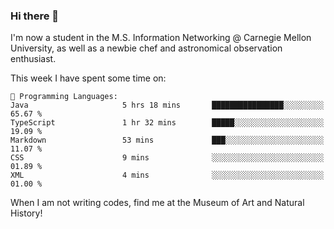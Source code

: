 ### Hi there 👋

I'm now a student in the M.S. Information Networking @ Carnegie Mellon University, as well as a newbie chef and astronomical observation enthusiast. 



<!--START_SECTION:waka-->
This week I have spent some time on: 

```text
💬 Programming Languages: 
Java                     5 hrs 18 mins       ████████████████░░░░░░░░░   65.67 % 
TypeScript               1 hr 32 mins        █████░░░░░░░░░░░░░░░░░░░░   19.09 % 
Markdown                 53 mins             ███░░░░░░░░░░░░░░░░░░░░░░   11.07 % 
CSS                      9 mins              ░░░░░░░░░░░░░░░░░░░░░░░░░   01.89 % 
XML                      4 mins              ░░░░░░░░░░░░░░░░░░░░░░░░░   01.00 % 
```


<!--END_SECTION:waka-->

When I am not writing codes, find me at the Museum of Art and Natural History!
